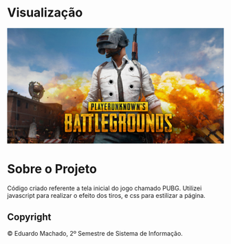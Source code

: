 # Visualização 
![image](https://github.com/DevShy/VanillaJavaScript/blob/main/02/readme.png)

# Sobre o Projeto 
Código criado referente a tela inicial do jogo chamado PUBG. Utilizei javascript para realizar o efeito dos tiros, e css para estilizar a página. 


## Copyright

© Eduardo Machado, 2º Semestre de Sistema de Informação.


